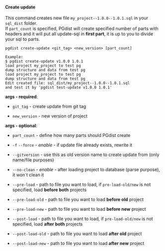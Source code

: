 #### Create update

This command creates new file `my_project--1.0.0--1.0.1.sql` in your `sql_dist` folder.  
If `part_count` is specified, PGdist will create specified number of parts with headers and it will put all update-sql in **first part**, it is up to you to divide your sql to parts.  

```
pgdist create-update <git_tag> <new_version> [part_count]

Example:
$ pgdist create-update v1.0.0 1.0.1
load project my_project to test pg
dump structure and data from test pg
load project my_project to test pg
dump structure and data from test pg
Edit created file: sql_dist/my_project--1.0.0--1.0.1.sql
and test it by 'pgdist test-update v1.0.0 1.0.1'
```

**args - required**:

- `git_tag` - create update from git tag

- `new_version` - new version of project

**args - optional**:

- `part_count` - define how many parts should PGdist create

- `-f` `--force` - *enable* - if update file already exists, rewrite it

- `--gitversion` - use this as old version name to create update from (only name/file purposes)

- `--no-clean` - *enable* - after loading project to database (parse purpose), it won´t clean it

- `--pre-load` - path to file you want to load, if `pre-load-old/new` is not specified, load **before both** projects

- `--pre-load-old` - path to file you want to load **before old** project

- `--pre-load-new` - path to file you want to load **before new** project

- `--post-load` - path to file you want to load, if `pre-load-old/new` is not specified, load **after both** projects

- `--post-load-old` - path to file you want to load **after old** project

- `--post-load-new` - path to file you want to load **after new** project
